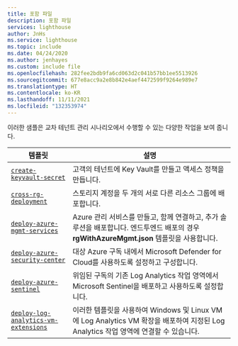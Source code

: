 ```yaml
---
title: 포함 파일
description: 포함 파일
services: lighthouse
author: JnHs
ms.service: lighthouse
ms.topic: include
ms.date: 04/24/2020
ms.author: jenhayes
ms.custom: include file
ms.openlocfilehash: 282fee2bdb9fa6cd063d2c041b57bb1ee5513926
ms.sourcegitcommit: 677e8acc9a2e8b842e4aef4472599f9264e989e7
ms.translationtype: HT
ms.contentlocale: ko-KR
ms.lasthandoff: 11/11/2021
ms.locfileid: "132353974"
---
```

이러한 샘플은 교차 테넌트 관리 시나리오에서 수행할 수 있는 다양한 작업을 보여 줍니다.

| **템플릿** | **설명** |
|---------|---------|
| [`create-keyvault-secret`](https://github.com/Azure/Azure-Lighthouse-samples/tree/master/templates/create-keyvault-secret) | 고객의 테넌트에 Key Vault를 만들고 액세스 정책을 만듭니다.
| [`cross-rg-deployment`](https://github.com/Azure/Azure-Lighthouse-samples/tree/master/templates/cross-rg-deployment) | 스토리지 계정을 두 개의 서로 다른 리소스 그룹에 배포합니다.|
| [`deploy-azure-mgmt-services`](https://github.com/Azure/Azure-Lighthouse-samples/tree/master/templates/deploy-azure-mgmt-services) | Azure 관리 서비스를 만들고, 함께 연결하고, 추가 솔루션을 배포합니다. 엔드투엔드 배포의 경우 **rgWithAzureMgmt.json** 템플릿을 사용합니다. |
| [`deploy-azure-security-center`](https://github.com/Azure/Azure-Lighthouse-samples/tree/master/templates/deploy-azure-security-center) | 대상 Azure 구독 내에서 Microsoft Defender for Cloud를 사용하도록 설정하고 구성합니다. |
| [`deploy-azure-sentinel`](https://github.com/Azure/Azure-Lighthouse-samples/tree/master/templates/deploy-azure-sentinel) | 위임된 구독의 기존 Log Analytics 작업 영역에서 Microsoft Sentinel을 배포하고 사용하도록 설정합니다. |
| [`deploy-log-analytics-vm-extensions`](https://github.com/Azure/Azure-Lighthouse-samples/tree/master/templates/deploy-log-analytics-vm-extensions) | 이러한 템플릿을 사용하여 Windows 및 Linux VM에 Log Analytics VM 확장을 배포하여 지정된 Log Analytics 작업 영역에 연결할 수 있습니다. |
